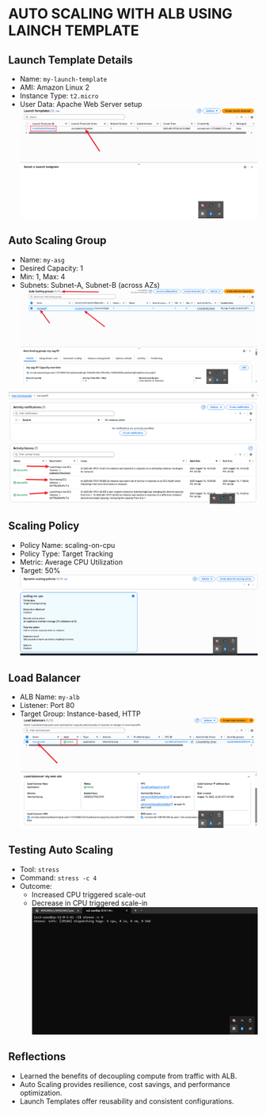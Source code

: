 # AUTO SCALING WITH ALB USING LAINCH TEMPLATE

## Launch Template Details
- Name: `my-launch-template`
- AMI: Amazon Linux 2
- Instance Type: `t2.micro`
- User Data: Apache Web Server setup
![launch template dashboard](./images/launch-template.PNG)


## Auto Scaling Group
- Name: `my-asg`
- Desired Capacity: 1
- Min: 1, Max: 4
- Subnets: Subnet-A, Subnet-B (across AZs)
![Auto scaling group](./images/auto-scaling.PNG)

![Activity History](./images/activity-history.PNG)

## Scaling Policy
- Policy Name: scaling-on-cpu
- Policy Type: Target Tracking
- Metric: Average CPU Utilization
- Target: 50%
![Scaling policy](./images/scalinng-policy.PNG)

## Load Balancer
- ALB Name: `my-alb`
- Listener: Port 80
- Target Group: Instance-based, HTTP
![Load Balancer](./images/load-balancer.PNG)

## Testing Auto Scaling
- Tool: `stress`
- Command: `stress -c 4`
- Outcome:
  - Increased CPU triggered scale-out
  - Decrease in CPU triggered scale-in
![test terminal](./images/test-terminal.PNG)

## Reflections
- Learned the benefits of decoupling compute from traffic with ALB.
- Auto Scaling provides resilience, cost savings, and performance optimization.
- Launch Templates offer reusability and consistent configurations.